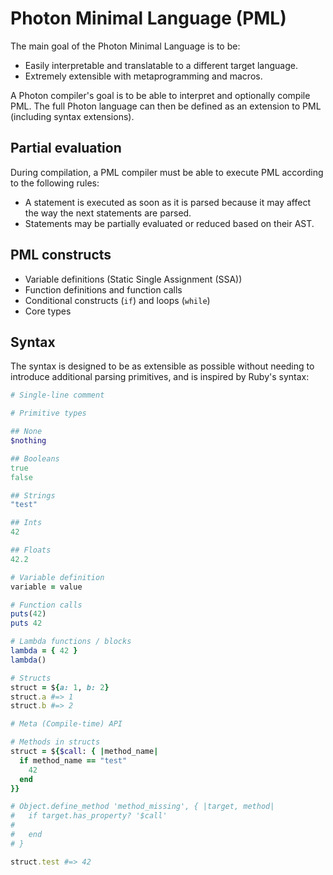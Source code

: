 # Photon Minimal Language (PML)

The main goal of the Photon Minimal Language is to be:

- Easily interpretable and translatable to a different target language.
- Extremely extensible with metaprogramming and macros.

A Photon compiler's goal is to be able to interpret and optionally compile PML. The full Photon language can then be defined as an extension to PML (including syntax extensions).

## Partial evaluation

During compilation, a PML compiler must be able to execute PML according to the following rules:

- A statement is executed as soon as it is parsed because it may affect the way the next statements are parsed.
- Statements may be partially evaluated or reduced based on their AST.

## PML constructs

- Variable definitions (Static Single Assignment (SSA))
- Function definitions and function calls
- Conditional constructs (`if`) and loops (`while`)
- Core types

## Syntax

The syntax is designed to be as extensible as possible without needing to introduce additional parsing primitives, and is inspired by Ruby's syntax:

```ruby
# Single-line comment

# Primitive types

## None
$nothing

## Booleans
true
false

## Strings
"test"

## Ints
42

## Floats
42.2

# Variable definition
variable = value

# Function calls
puts(42)
puts 42

# Lambda functions / blocks
lambda = { 42 }
lambda()

# Structs
struct = ${a: 1, b: 2}
struct.a #=> 1
struct.b #=> 2

# Meta (Compile-time) API

# Methods in structs
struct = ${$call: { |method_name|
  if method_name == "test"
    42
  end
}}

# Object.define_method 'method_missing', { |target, method|
#   if target.has_property? '$call'
#
#   end
# }

struct.test #=> 42
```
